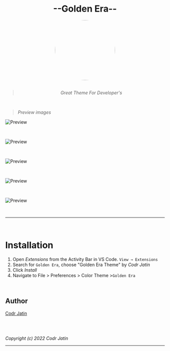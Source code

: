 <div align="center">

# --Golden Era--


<img src="https://raw.githubusercontent.com/Codr-J/Golden-Era/master/images/logo.png" height="190px" width="190px" style="border-radius:50%;">
<br>
<br>

> *Great Theme For Developer's*

</div>

<br>

> *Preview images*

![Preview](https://raw.githubusercontent.com/Codr-J/Golden-Era/master/images/pre1.png)

<br>

![Preview](https://raw.githubusercontent.com/Codr-J/Golden-Era/master/images/pre2.png)

<br>

![Preview](https://raw.githubusercontent.com/Codr-J/Golden-Era/master/images/pre3.png)

<br>

![Preview](https://raw.githubusercontent.com/Codr-J/Golden-Era/master/images/pre4.png)

<br>

![Preview](https://raw.githubusercontent.com/Codr-J/Golden-Era/master/images/pre5.png)

<br>

  ---
<br>
</div>

# Installation

1. Open  *Extensions* from the Activity Bar  in VS Code. `View → Extensions`
2. Search for `Golden Era`, choose "Golden Era Theme" by *Codr Jatin*
3. Click *Install*
4. Navigate to File > Preferences > Color Theme >`Golden Era`

<br>

## Author

[Codr Jatin](https://github.com/Codr-J) 

<br>

<br>

*Copyright (c) 2022 Codr Jatin*

-----